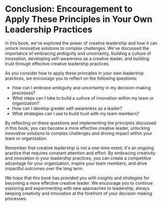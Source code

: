 Conclusion: Encouragement to Apply These Principles in Your Own Leadership Practices
====================================================================================

In this book, we've explored the power of creative leadership and how it can unlock innovative solutions to complex challenges. We've discussed the importance of embracing ambiguity and uncertainty, building a culture of innovation, developing self-awareness as a creative leader, and building trust through effective creative leadership practices.

As you consider how to apply these principles in your own leadership practices, we encourage you to reflect on the following questions:

* How can I embrace ambiguity and uncertainty in my decision-making processes?
* What steps can I take to build a culture of innovation within my team or organization?
* How can I develop greater self-awareness as a leader?
* What strategies can I use to build trust with my team members?

By reflecting on these questions and implementing the principles discussed in this book, you can become a more effective creative leader, unlocking innovative solutions to complex challenges and driving impact within your team or organization.

Remember that creative leadership is not a one-time event; it's an ongoing practice that requires constant attention and effort. By embracing creativity and innovation in your leadership practices, you can create a competitive advantage for your organization, inspire your team members, and drive impactful outcomes over the long term.

We hope that this book has provided you with insights and strategies for becoming a more effective creative leader. We encourage you to continue exploring and experimenting with new approaches to leadership, always keeping creativity and innovation at the forefront of your decision-making processes.
